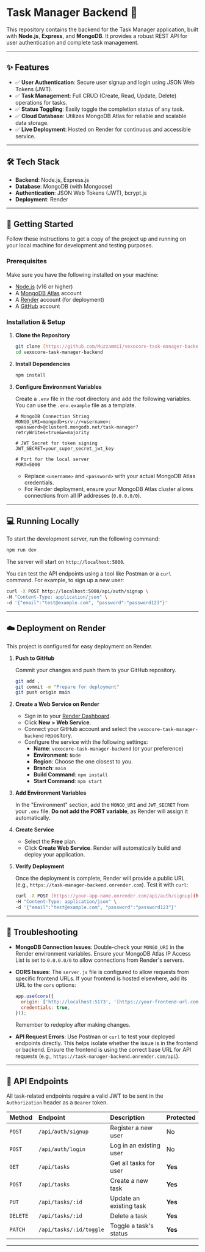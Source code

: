 # Task Manager Backend 🚀

This repository contains the backend for the Task Manager application, built with **Node.js**, **Express**, and **MongoDB**. It provides a robust REST API for user authentication and complete task management.

---

## ✨ Features

-   ✅ **User Authentication**: Secure user signup and login using JSON Web Tokens (JWT).
-   ✅ **Task Management**: Full CRUD (Create, Read, Update, Delete) operations for tasks.
-   ✅ **Status Toggling**: Easily toggle the completion status of any task.
-   ✅ **Cloud Database**: Utilizes MongoDB Atlas for reliable and scalable data storage.
-   ✅ **Live Deployment**: Hosted on Render for continuous and accessible service.

---

## 🛠️ Tech Stack

-   **Backend**: Node.js, Express.js
-   **Database**: MongoDB (with Mongoose)
-   **Authentication**: JSON Web Tokens (JWT), bcrypt.js
-   **Deployment**: Render

---

## 🚀 Getting Started

Follow these instructions to get a copy of the project up and running on your local machine for development and testing purposes.

### Prerequisites

Make sure you have the following installed on your machine:

-   [Node.js](https://nodejs.org/) (v16 or higher)
-   A [MongoDB Atlas](https://www.mongodb.com/cloud/atlas) account
-   A [Render](https://render.com/) account (for deployment)
-   A [GitHub](https://github.com/) account

### Installation & Setup

1.  **Clone the Repository**
    ```bash
    git clone [https://github.com/MuzzammiI/vexocore-task-manager-backend.git](https://github.com/MuzzammiI/vexocore-task-manager-backend.git)
    cd vexocore-task-manager-backend
    ```

2.  **Install Dependencies**
    ```bash
    npm install
    ```

3.  **Configure Environment Variables**

    Create a `.env` file in the root directory and add the following variables. You can use the `.env.example` file as a template.

    ```dotenv
    # MongoDB Connection String
    MONGO_URI=mongodb+srv://<username>:<password>@cluster0.mongodb.net/task-manager?retryWrites=true&w=majority

    # JWT Secret for token signing
    JWT_SECRET=your_super_secret_jwt_key

    # Port for the local server
    PORT=5000
    ```

    -   Replace `<username>` and `<password>` with your actual MongoDB Atlas credentials.
    -   For Render deployment, ensure your MongoDB Atlas cluster allows connections from all IP addresses (`0.0.0.0/0`).

---

## 💻 Running Locally

To start the development server, run the following command:

```bash
npm run dev
```

The server will start on `http://localhost:5000`.

You can test the API endpoints using a tool like Postman or a `curl` command. For example, to sign up a new user:

```bash
curl -X POST http://localhost:5000/api/auth/signup \
-H "Content-Type: application/json" \
-d '{"email":"test@example.com", "password":"password123"}'
```

---

## ☁️ Deployment on Render

This project is configured for easy deployment on Render.

1.  **Push to GitHub**

    Commit your changes and push them to your GitHub repository.
    ```bash
    git add .
    git commit -m "Prepare for deployment"
    git push origin main
    ```

2.  **Create a Web Service on Render**

    -   Sign in to your [Render Dashboard](https://dashboard.render.com/).
    -   Click **New > Web Service**.
    -   Connect your GitHub account and select the `vexocore-task-manager-backend` repository.
    -   Configure the service with the following settings:
        -   **Name**: `vexocore-task-manager-backend` (or your preference)
        -   **Environment**: `Node`
        -   **Region**: Choose the one closest to you.
        -   **Branch**: `main`
        -   **Build Command**: `npm install`
        -   **Start Command**: `npm start`

3.  **Add Environment Variables**

    In the "Environment" section, add the `MONGO_URI` and `JWT_SECRET` from your `.env` file. **Do not add the PORT variable**, as Render will assign it automatically.

4.  **Create Service**

    -   Select the **Free** plan.
    -   Click **Create Web Service**. Render will automatically build and deploy your application.

5.  **Verify Deployment**

    Once the deployment is complete, Render will provide a public URL (e.g., `https://task-manager-backend.onrender.com`). Test it with `curl`:
    ```bash
    curl -X POST [https://your-app-name.onrender.com/api/auth/signup](https://your-app-name.onrender.com/api/auth/signup) \
    -H "Content-Type: application/json" \
    -d '{"email":"test@example.com", "password":"password123"}'
    ```

---

## 🔧 Troubleshooting

-   **MongoDB Connection Issues**: Double-check your `MONGO_URI` in the Render environment variables. Ensure your MongoDB Atlas IP Access List is set to `0.0.0.0/0` to allow connections from Render's servers.

-   **CORS Issues**: The `server.js` file is configured to allow requests from specific frontend URLs. If your frontend is hosted elsewhere, add its URL to the `cors` options:
    ```javascript
    app.use(cors({
      origin: ['http://localhost:5173', '[https://your-frontend-url.com](https://your-frontend-url.com)'],
      credentials: true,
    }));
    ```
    Remember to redeploy after making changes.

-   **API Request Errors**: Use Postman or `curl` to test your deployed endpoints directly. This helps isolate whether the issue is in the frontend or backend. Ensure the frontend is using the correct base URL for API requests (e.g., `https://task-manager-backend.onrender.com/api`).

---

## 📝 API Endpoints

All task-related endpoints require a valid JWT to be sent in the `Authorization` header as a `Bearer` token.

| Method  | Endpoint                | Description                  | Protected |
| :------ | :---------------------- | :--------------------------- | :-------- |
| `POST`  | `/api/auth/signup`      | Register a new user          | No        |
| `POST`  | `/api/auth/login`       | Log in an existing user      | No        |
| `GET`   | `/api/tasks`            | Get all tasks for user       | **Yes** |
| `POST`  | `/api/tasks`            | Create a new task            | **Yes** |
| `PUT`   | `/api/tasks/:id`        | Update an existing task      | **Yes** |
| `DELETE`| `/api/tasks/:id`        | Delete a task                | **Yes** |
| `PATCH` | `/api/tasks/:id/toggle` | Toggle a task's status       | **Yes** |

---